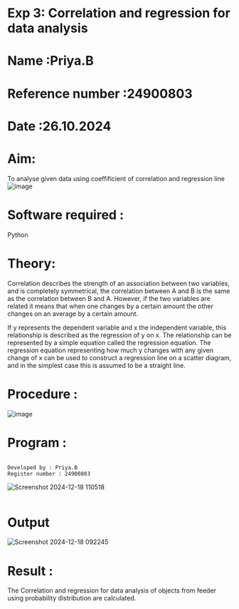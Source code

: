 # Exp 3: Correlation and regression for data analysis
# Name :Priya.B
# Reference number :24900803
# Date :26.10.2024
# Aim:

To analyse given data using coeffificient of correlation and regression line
![image](https://user-images.githubusercontent.com/104613195/168224136-d6b64e64-7d3d-4775-9337-c8f96fe41f2d.png)


# Software required :  

Python

# Theory:

Correlation describes the strength of an association between two variables, and is completely symmetrical, the correlation between A and B is the same as the correlation between B and A. However, if the two variables are related it means that when one changes by a certain amount the other changes on an average by a certain amount.  

If y represents the dependent variable and x the independent variable, this relationship is described as the regression of y on x. The relationship can be represented by a simple equation called the regression equation. The regression equation representing how much y changes with any given change of x can be used to construct a regression line on a scatter diagram, and in the simplest case this is assumed to be a straight line.

# Procedure :

![image](https://user-images.githubusercontent.com/104613195/168225866-ac8f6610-bdc3-4ac2-a24e-2b24ba08e189.png)

# Program :
```

Developed by : Priya.B
Register number : 24900803
```
![Screenshot 2024-12-18 110518](https://github.com/user-attachments/assets/417b24c4-8719-42f1-b85f-c844b445300a)

```
```



# Output

![Screenshot 2024-12-18 092245](https://github.com/user-attachments/assets/87e090ae-1156-4d04-b5b4-f4003eb7c99c)


# Result :

The Correlation and regression for data analysis of objects from feeder using probability distribution are calculated.
